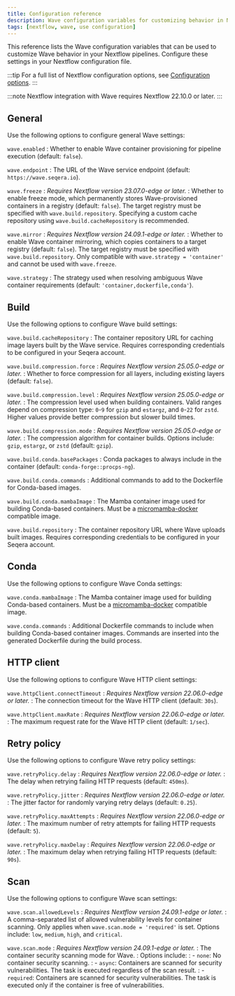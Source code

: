 ```yaml
---
title: Configuration reference
description: Wave configuration variables for customizing behavior in Nextflow pipelines
tags: [nextflow, wave, use configuration]
---
```


This reference lists the Wave configuration variables that can be used to customize Wave behavior in your Nextflow pipelines. Configure these settings in your Nextflow configuration file.

:::tip
For a full list of Nextflow configuration options, see [Configuration options](https://www.nextflow.io/docs/latest/reference/config.html).
:::

:::note
Nextflow integration with Wave requires Nextflow 22.10.0 or later.
:::

## General

Use the following options to configure general Wave settings:

`wave.enabled`
: Whether to enable Wave container provisioning for pipeline execution (default: `false`).

`wave.endpoint`
: The URL of the Wave service endpoint (default: `https://wave.seqera.io`).

`wave.freeze`
: _Requires Nextflow version 23.07.0-edge or later._
: Whether to enable freeze mode, which permanently stores Wave-provisioned containers in a registry (default: `false`).
  The target registry must be specified with `wave.build.repository`.
  Specifying a custom cache repository using `wave.build.cacheRepository` is recommended.

`wave.mirror`
: _Requires Nextflow version 24.09.1-edge or later._
: Whether to enable Wave container mirroring, which copies containers to a target registry (default: `false`).
  The target registry must be specified with `wave.build.repository`.
  Only compatible with `wave.strategy = 'container'` and cannot be used with `wave.freeze`.

`wave.strategy`
: The strategy used when resolving ambiguous Wave container requirements (default: `'container,dockerfile,conda'`).

## Build

Use the following options to configure Wave build settings:

`wave.build.cacheRepository`
: The container repository URL for caching image layers built by the Wave service.
  Requires corresponding credentials to be configured in your Seqera account.

`wave.build.compression.force`
: _Requires Nextflow version 25.05.0-edge or later._
: Whether to force compression for all layers, including existing layers (default: `false`).

`wave.build.compression.level`
: _Requires Nextflow version 25.05.0-edge or later._
: The compression level used when building containers. Valid ranges depend on compression type: `0`-`9` for `gzip` and `estargz`, and `0`-`22` for `zstd`. Higher values provide better compression but slower build times.

`wave.build.compression.mode`
: _Requires Nextflow version 25.05.0-edge or later._
: The compression algorithm for container builds. Options include: `gzip`, `estargz`, or `zstd` (default: `gzip`).

`wave.build.conda.basePackages`
: Conda packages to always include in the container (default: `conda-forge::procps-ng`).

`wave.build.conda.commands`
: Additional commands to add to the Dockerfile for Conda-based images.

`wave.build.conda.mambaImage`
: The Mamba container image used for building Conda-based containers.
  Must be a [micromamba-docker](https://github.com/mamba-org/micromamba-docker) compatible image.

`wave.build.repository`
: The container repository URL where Wave uploads built images.
  Requires corresponding credentials to be configured in your Seqera account.

## Conda

Use the following options to configure Wave Conda settings:

`wave.conda.mambaImage`
: The Mamba container image used for building Conda-based containers.
  Must be a [micromamba-docker](https://github.com/mamba-org/micromamba-docker) compatible image.

`wave.conda.commands`
: Additional Dockerfile commands to include when building Conda-based container images.
  Commands are inserted into the generated Dockerfile during the build process.

## HTTP client

Use the following options to configure Wave  HTTP client settings:

`wave.httpClient.connectTimeout`
: _Requires Nextflow version 22.06.0-edge or later._
: The connection timeout for the Wave HTTP client (default: `30s`).

`wave.httpClient.maxRate`
: _Requires Nextflow version 22.06.0-edge or later._
: The maximum request rate for the Wave HTTP client (default: `1/sec`).

## Retry policy

Use the following options to configure Wave retry policy settings:

`wave.retryPolicy.delay`
: _Requires Nextflow version 22.06.0-edge or later._
: The delay when retrying failing HTTP requests (default: `450ms`).

`wave.retryPolicy.jitter`
: _Requires Nextflow version 22.06.0-edge or later._
: The jitter factor for randomly varying retry delays (default: `0.25`).

`wave.retryPolicy.maxAttempts`
: _Requires Nextflow version 22.06.0-edge or later._
: The maximum number of retry attempts for failing HTTP requests (default: `5`).

`wave.retryPolicy.maxDelay`
: _Requires Nextflow version 22.06.0-edge or later._
: The maximum delay when retrying failing HTTP requests (default: `90s`).

## Scan

Use the following options to configure Wave scan settings:

`wave.scan.allowedLevels`
: _Requires Nextflow version 24.09.1-edge or later._
: A comma-separated list of allowed vulnerability levels for container scanning. Only applies when `wave.scan.mode = 'required'` is set.
  Options include: `low`, `medium`, `high`, and `critical`.

`wave.scan.mode`
: _Requires Nextflow version 24.09.1-edge or later._
: The container security scanning mode for Wave.
: Options include:
: - `none`: No container security scanning.
: - `async`: Containers are scanned for security vulnerabilities. The task is executed regardless of the scan result.
: - `required`: Containers are scanned for security vulnerabilities. The task is executed only if the container is free of vulnerabilities.
